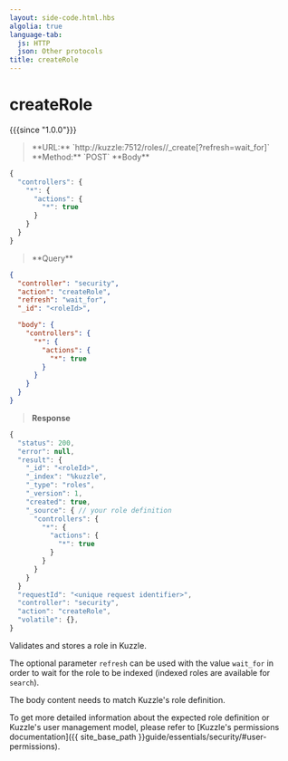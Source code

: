 ```yaml
---
layout: side-code.html.hbs
algolia: true
language-tab:
  js: HTTP
  json: Other protocols
title: createRole
---
```



# createRole

{{{since "1.0.0"}}}



<blockquote class="js">
<p>
**URL:** `http://kuzzle:7512/roles/<roleId>/_create[?refresh=wait_for]`  
**Method:** `POST`  
**Body**
</p>
</blockquote>

```js
{
  "controllers": {
    "*": {
      "actions": {
        "*": true
      }
    }
  }
}
```

<blockquote class="json">
<p>
**Query**
</p>
</blockquote>

```json
{
  "controller": "security",
  "action": "createRole",
  "refresh": "wait_for",
  "_id": "<roleId>",

  "body": {
    "controllers": {
      "*": {
        "actions": {
          "*": true
        }
      }
    }
  }
}
```

>**Response**

```javascript
{
  "status": 200,                     
  "error": null,                     
  "result": {
    "_id": "<roleId>",
    "_index": "%kuzzle",
    "_type": "roles",
    "_version": 1,
    "created": true,
    "_source": { // your role definition
      "controllers": {
        "*": {
          "actions": {
            "*": true
          }
        }
      }
    }
  }
  "requestId": "<unique request identifier>",
  "controller": "security",
  "action": "createRole",
  "volatile": {},
}
```

Validates and stores a role in Kuzzle.

The optional parameter `refresh` can be used
with the value `wait_for` in order to wait for the role to be indexed (indexed roles are available for `search`).

The body content needs to match Kuzzle's role definition.

To get more detailed information about the expected role definition or Kuzzle's user management model,
please refer to [Kuzzle's permissions documentation]({{ site_base_path }}guide/essentials/security/#user-permissions).
